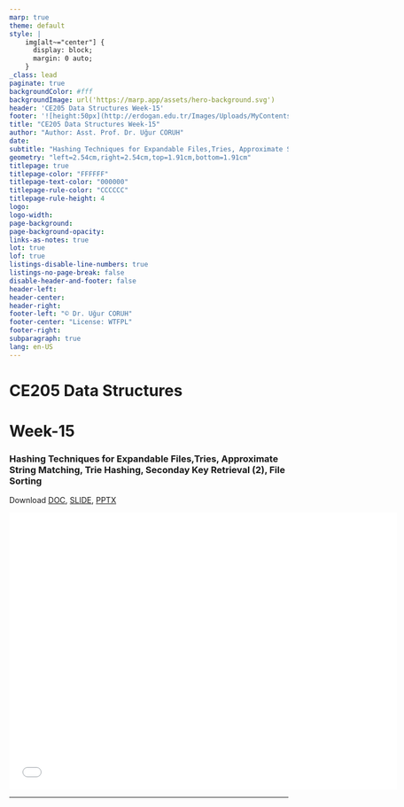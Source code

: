 ```yaml
---
marp: true
theme: default
style: |
    img[alt~="center"] {
      display: block;
      margin: 0 auto;
    }
_class: lead
paginate: true
backgroundColor: #fff
backgroundImage: url('https://marp.app/assets/hero-background.svg')
header: 'CE205 Data Structures Week-15'
footer: '![height:50px](http://erdogan.edu.tr/Images/Uploads/MyContents/L_379-20170718142719217230.jpg) RTEU CE205 Week-15'
title: "CE205 Data Structures Week-15"
author: "Author: Asst. Prof. Dr. Uğur CORUH"
date:
subtitle: "Hashing Techniques for Expandable Files,Tries, Approximate String Matching, Trie Hashing, Seconday Key Retrieval (2), File Sorting"
geometry: "left=2.54cm,right=2.54cm,top=1.91cm,bottom=1.91cm"
titlepage: true
titlepage-color: "FFFFFF"
titlepage-text-color: "000000"
titlepage-rule-color: "CCCCCC"
titlepage-rule-height: 4
logo:
logo-width:
page-background:
page-background-opacity:
links-as-notes: true
lot: true
lof: true
listings-disable-line-numbers: true
listings-no-page-break: false
disable-header-and-footer: false
header-left:
header-center:
header-right:
footer-left: "© Dr. Uğur CORUH"
footer-center: "License: WTFPL"
footer-right:
subparagraph: true
lang: en-US 
---
```


<!-- _backgroundColor: aquq -->

<!-- _color: orange -->

<!-- paginate: false -->

# CE205 Data Structures

# Week-15

### Hashing Techniques for Expandable Files,Tries, Approximate String Matching, Trie Hashing, Seconday Key Retrieval (2), File Sorting

Download [DOC](ce205-week-15-hashing-trie.md_doc.pdf), [SLIDE](ce205-week-15-hashing-trie.md_slide.pdf), [PPTX](ce205-week-15-hashing-trie.md_slide.pptx)

<iframe width=700, height=500 frameBorder=0 src="../ce205-week-15-hashing-trie.md_slide.html"></iframe>

---

<!-- paginate: true -->
